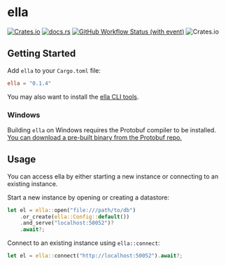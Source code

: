 # ella

[![Crates.io](https://img.shields.io/crates/v/ella?style=for-the-badge)](https://crates.io/crates/ella/)
[![docs.rs](https://img.shields.io/docsrs/ella?style=for-the-badge)](https://docs.rs/ella/)
[![GitHub Workflow Status (with event)](https://img.shields.io/github/actions/workflow/status/BlackrockNeurotech/ella/rust.yaml?style=for-the-badge)](https://github.com/BlackrockNeurotech/ella/actions/workflows/rust.yaml)
![Crates.io](https://img.shields.io/crates/l/ella?style=for-the-badge)

<!-- cargo-rdme start -->

## Getting Started

Add `ella` to your `Cargo.toml` file:

```toml
ella = "0.1.4"
```

You may also want to install the [ella CLI tools](https://crates.io/crates/ella-cli/).

### Windows

Building `ella` on Windows requires the Protobuf compiler to be installed.
[You can download a pre-built binary from the Protobuf repo.](https://github.com/protocolbuffers/protobuf/releases)

## Usage

You can access ella by either starting a new instance or connecting to an existing instance.

Start a new instance by opening or creating a datastore:

```rust
let el = ella::open("file:///path/to/db")
    .or_create(ella::Config::default())
    .and_serve("localhost:50052")?
    .await?;

```

Connect to an existing instance using `ella::connect`:

```rust
let el = ella::connect("http://localhost:50052").await?;
```

<!-- cargo-rdme end -->

